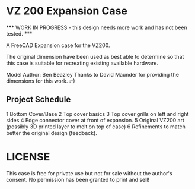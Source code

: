 # VZ 200 Expansion Case

*** WORK IN PROGRESS - this design needs more work and has not been tested. ***

A FreeCAD Expansion case for the VZ200.

The original dimension have been used as best able to determine so that this case is suitable for recreating existing available hardware.

Model Author: Ben Beazley
Thanks to David Maunder for providing the dimensions for this work. :-)

## Project Schedule

1 Bottom Cover/Base
2 Top cover basics
3 Top cover grills on left and right sides
4 Edge connector cover at front of expansion.
5 Original VZ200 art (possibly 3D printed layer to melt on top of case)
6 Refinements to match better the original design (feedback).

# LICENSE

This case is free for private use but not for sale without the author's consent.
No permission has been granted to print and sell!
